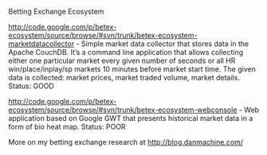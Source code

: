 Betting Exchange Ecosystem

http://code.google.com/p/betex-ecosystem/source/browse/#svn/trunk/betex-ecosystem-marketdatacollector - Simple market data collector that stores data in the Apache CouchDB. It’s a command line application that allows collecting either one particular market every given number of seconds or all HR win/place/inplay/sp markets 10 minutes before market start time. The given data is collected: market prices, market traded volume, market details. Status: GOOD

http://code.google.com/p/betex-ecosystem/source/browse/#svn/trunk/betex-ecosystem-webconsole - Web application based on Google GWT that presents historical market data in a form of bio heat map. Status: POOR

More on my betting exchange research at http://blog.danmachine.com/